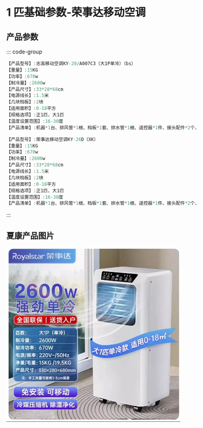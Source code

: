 # 1 匹基础参数-荣事达移动空调

## 产品参数

::: code-group

```c# [宝士] {1}
【产品型号】:志高移动空调KY-20/A007C3（大1P单冷）（bs）
【重量】:15KG
【功率】:670w
【制冷量】:2600w
【产品尺寸】:33*28*68cm
【电源线长】:1.5米
【几块档板】:2块
【适用面积】:0-18平方
【规格选项】:正1匹、大1匹
【温度设置范围】:16-30度
【产品清单】:机器*1台、排风管*1根、档板*1套、排水管*1根、遥控器*1件、接头配件*2个、说明书*1
```

```c# [夏康]{1}
【产品型号】:荣事达移动空调KY-26D（XK）
【重量】:15KG
【功率】:670w
【制冷量】:2600w
【产品尺寸】:33*28*68cm
【电源线长】:1.5米
【几块档板】:2块
【适用面积】:0-18平方
【规格选项】:正1匹、大1匹
【温度设置范围】:16-30度
【产品清单】:机器*1台、排风管*1根、档板*1套、排水管*1根、遥控器*1件、接头配件*2个、说明书*1
```

:::

## **夏康**产品图片

<img src="./夏康1匹.png" />
